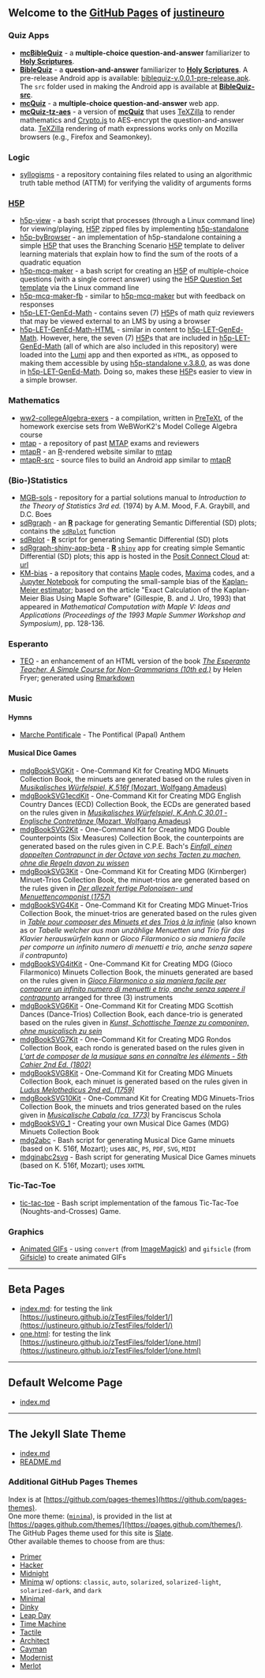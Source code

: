 ## Welcome to the [GitHub Pages](https://pages.github.com/) of [justineuro](https://github.com/justineuro)

### Quiz Apps
- [**mcBibleQuiz**](https://justineuro.github.io/mcBibleQuiz) - a **multiple-choice question-and-answer** familiarizer to [**Holy Scriptures**](https://en.wikipedia.org/wiki/Bible). 
- [**BibleQuiz**](https://justineuro.github.io/BibleQuiz) - a **question-and-answer** familiarizer to [**Holy Scriptures**](https://en.wikipedia.org/wiki/Bible).  A pre-release Android app is available: [biblequiz-v.0.0.1-pre-release.apk](https://github.com/justineuro/BibleQuiz/releases/download/pre-release-v.0.0.1/biblequiz-v.0.0.1-pre-release.apk).  The `src` folder used in making the Android app is available at [**BibleQuiz-src**](https://justineuro.github.io/BibleQuiz-src).
- [**mcQuiz**](https://justineuro.github.io/mcQuiz) - a **multiple-choice question-and-answer** web app.  
-  [**mcQuiz-tz-aes**](https://justineuro.github.io/mcQuiz-tz-aes) - a version of [**mcQuiz**](https://justineuro.github.io/mcQuiz) that uses [TeXZilla](https://github.com/fred-wang/TeXZilla) to render mathematics and [Crypto.js](https://code.google.com/p/crypto-js) to AES-encrypt the question-and-answer data. [TeXZilla](https://github.com/fred-wang/TeXZilla) rendering of math expressions works only on Mozilla browsers (e.g., Firefox and Seamonkey). 

### Logic
- [syllogisms](https://github.com/justineuro/syllogisms) - a repository containing files related to using an algorithmic truth table method (ATTM) for verifying the validity of arguments forms  

### [H5P](https://h5p.org/)
- [h5p-view](https://github.com/justineuro/h5p-view) - a bash script that
processes (through a Linux command line) for viewing/playing, [H5P](https://h5p.org/) zipped files by
implementing [h5p-standalone](https://github.com/tunapanda/h5p-standalone)
- [h5p-byBrowser](https://github.com/justineuro/h5p-byBrowser) - an
implementation of h5p-standalone containing a simple [H5P](https://h5p.org/) that uses the Branching Scenario
[H5P](https://h5p.org/) template to deliver learning materials that explain how to find the sum of the roots of a
quadratic equation
- [h5p-mcq-maker](https://github.com/justineuro/h5p-mcq-maker) - a
bash script for creating an [H5P](https://h5p.org/) of multiple-choice questions (with a single correct answer)
using the [H5P Question Set template](https://h5p.org/question-set) via the Linux command line
- [h5p-mcq-maker-fb](https://github.com/justineuro/h5p-mcq-maker-fb) - similar to [h5p-mcq-maker](https://github.com/justineuro/h5p-mcq-maker) but with feedback on responses
- [h5p-LET-GenEd-Math](https://github.com/justineuro/h5p-LET-GenEd-Math) - contains seven (7) [H5P](https://h5p.org/)s of math quiz reviewers that may be viewed external to
an LMS by using a browser
- [h5p-LET-GenEd-Math-HTML](https://github.com/justineuro/h5p-LET-GenEd-Math-HTML) - similar in content to [h5p-LET-GenEd-Math](https://github.com/justineuro/h5p-LET-GenEd-Math).  However, here, the seven (7) [H5P](https://h5p.org)s that are included in [h5p-LET-GenEd-Math](https://github.com/justineuro/h5p-LET-GenEd-Math)  (all of which are also included in this repository) were loaded into the [Lumi](https://app.lumi.education/) app and then exported as `HTML`, as opposed to making them accessible by using [h5p-standalone v.3.8.0](https://github.com/tunapanda/h5p-standalone), as was done in [h5p-LET-GenEd-Math](https://github.com/justineuro/h5p-LET-GenEd-Math). Doing so, makes these [H5P](https://h5p.org)s easier to view in a simple browser.

### Mathematics
- [ww2-collegeAlgebra-exers](https://github.com/justineuroPT/ww2-collegeAlgebra-exers) - a compilation, written in [PreTeXt](https://pretextbook.org/), of the homework exercise sets from
WeBWorK2's Model College Algebra course 
- [mtap](https://justineuro.github.io/mtap/) - a repository of past [MTAP](https://justineuro.github.io/mtap/) exams and reviewers
- [mtapR](https://justineuro.github.io/mtapR/) - an [R](https://cran.r-project.org/)-rendered website similar to [mtap](https://justineuro.github.io/mtap/)
- [mtapR-src](https://justineuro.github.io/mtapR-src/) - source files to build an Android app similar to [mtapR](https://justineuro.github.io/mtapR/)

### (Bio-)Statistics
- [MGB-sols](https://justineuro.github.io/MGB-sols/) - repository for a partial solutions manual to _Introduction to the Theory of Statistics 3rd ed._ (1974) by A.M. Mood, F.A. Graybill, and D.C. Boes 
- [sdRgraph](https://justineuro.github.io/sdRgraph/) - an [**R**](https://cran.r-project.org/) package for generating Semantic Differential (SD) plots; contains the [`sdRplot`](https://justineuro.github.io/sdRplot/) function
- [sdRplot](https://justineuro.github.io/sdRplot/) - [**R**](https://cran.r-project.org/) script for generating Semantic Differential (SD) plots  
- [sdRgraph-shiny-app-beta](https://justineuro.github.io/sdRgraph-shiny-app-beta/) - [**R**](https://cran.r-project.org/) [`shiny`](https://shiny.posit.co/) app for creating simple Semantic Differential (SD) plots; this app is hosted in the [Posit Connect Cloud](https://connect.posit.cloud/) at: [url](https://connect.posit.cloud/juro/content/0197d30e-597e-9d51-9fe2-97777081acb6)
- [KM-bias](https://github.com/justineuro/KM-bias) - a repository that contains [Maple](https://www.maplesoft.com/) codes, [Maxima](https://maxima.sourceforge.io/) codes, and a [Jupyter Notebook](https://jupyter.org/) for computing the small-sample bias of the [Kaplan-Meier estimator](https://en.wikipedia.org/wiki/Kaplan%E2%80%93Meier_estimator); based on the article "Exact Calculation of the Kaplan-Meier Bias Using Maple Software" (Gillespie, B. and J. Uro, 1993) that appeared in _Mathematical Computation with Maple V: Ideas and Applications (Proceedings of the 1993 Maple Summer Workshop and Symposium)_, pp. 128-136.  


### Esperanto
- [TEO](https://justineuro.github.io/TEO/docs/) - an enhancement of an HTML version of the book [_The Esperanto Teacher, A Simple Course for Non-Grammarians (10th ed.)_](https://www.gutenberg.org/files/8177/8177-h/8177-h.htm) by Helen Fryer; generated using [Rmarkdown](http://rmarkdown.rstudio.com)

### Music

#### Hymns
- [Marche Pontificale](https://justineuro.github.io/MP) - The Pontifical (Papal) Anthem

#### Musical Dice Games
- [mdgBookSVGKit](https://justineuro.github.io/mdgBookSVGKit) - One-Command Kit for Creating MDG Minuets Collection Book, the minuets are generated based on the rules given in  [*Musikalisches Würfelspiel, K.516f* (Mozart, Wolfgang Amadeus)](http://imslp.org/wiki/Musikalisches_W%C3%BCrfelspiel,_K.516f_(Mozart,_Wolfgang_Amadeus))
- [mdgBookSVG1ecdKit](https://justineuro.github.io/mdgBookSVG1ecdKit) - One-Command Kit for Creating MDG English Country Dances (ECD) Collection Book, the ECDs are generated based on the rules given in  [*Musikalisches Würfelspiel, K.Anh.C 30.01 - Englische Contret&auml;nze* (Mozart, Wolfgang Amadeus)](https://imslp.org/wiki/Musikalische_W%C3%BCrfelspiele%2C_K.Anh.C.30.01_(Mozart%2C_Wolfgang_Amadeus))
- [mdgBookSVG2Kit](https://justineuro.github.io/mdgBookSVG2Kit) - One-Command Kit for Creating MDG Double Counterpoints (Six Measures) Collection Book, the counterpoints are generated based on the rules given in C.P.E. Bach's [*Einfall, einen doppelten Contrapunct in der Octave von sechs Tacten zu machen, ohne die Regeln davon zu wissen*](https://www.jstor.org/stable/843301)
- [mdgBookSVG3Kit](https://justineuro.github.io/mdgBookSVG3Kit) - One-Command Kit for Creating MDG (Kirnberger) Minuet-Trios Collection Book, the minuet-trios are generated based on the rules given in [*Der allezeit fertige Polonoisen- und Menuettencomponist* (*1757*)](https://imslp.org/wiki/Der_allezeit_fertige_Polonoisen-_und_Menuettencomponist_(Kirnberger%2C_Johann_Philipp)) 
- [mdgBookSVG4Kit](https://justineuro.github.io/mdgBookSVG4Kit) - One-Command Kit for Creating MDG Minuet-Trios Collection Book, the minuet-trios are generated based on the rules given in [*Table pour composer des Minuets et des Trios &agrave; la infinie*](http://imslp.org/wiki/Table_pour_composer_des_Minuets_et_des_Trios_%C3%A0_la_infinie_(Stadler,_Maximilian)) (also known as or *Tabelle welcher aus man unzählige Menuetten und Trio für das Klavier herauswürfeln kann* or *Gioco Filarmonico o sia maniera facile per comporre un infinito numero di menuetti e trio, anche senza sapere il contrapunto*) 
- [mdgBookSVG4itKit](https://justineuro.github.io/mdgBookSVG4itKit) - One-Command Kit for Creating MDG (Gioco Filarmonico) Minuets Collection Book, the minuets generated are based on the rules given in [*Gioco Filarmonico o sia maniera facile per comporre un infinito numero di menuetti e trio, anche senza sapere il contrapunto*](http://imslp.org/wiki/Table_pour_composer_des_Minuets_et_des_Trios_%C3%A0_la_infinie_(Stadler,_Maximilian)) arranged for three (3) instruments
- [mdgBookSVG6Kit](https://justineuro.github.io/mdgBookSVG6Kit) - One-Command Kit for Creating MDG Scottish Dances (Dance-Trios) Collection Book, each dance-trio is generated based on the rules given in [*Kunst, Schottische Taenze zu componiren, ohne musicalisch zu sein*](https://imslp.org/wiki/Kunst%2C_Schottische_Taenze_zu_componiren%2C_ohne_musicalisch_zu_sein_(Gerlach%2C_Gustav))
- [mdgBookSVG7Kit](https://justineuro.github.io/mdgBookSVG7Kit) - One-Command Kit for Creating MDG Rondos Collection Book, each rondo is generated based on the rules given in [_L'art de composer de la musique sans en connaître les éléments - 5th Cahier 2nd Ed. (1802)_](https://s9.imslp.org/files/imglnks/usimg/6/63/IMSLP653334-PMLP1047762-L'Art_de_composer_de_la_-...-Calegari_Antonio_bpt6k9617931c.pdf)
- [mdgBookSVG8Kit](https://justineuro.github.io/mdgBookSVG8Kit) - One-Command Kit for Creating MDG Minuets Collection Book, each minuet is generated based on the rules given in [*Ludus Melothedicus 2nd ed. (1759)*](https://imslp.org/wiki/Ludus_Melothedicus_(Anonymous))
- [mdgBookSVG10Kit](https://justineuro.github.io/mdgBookSVG10Kit) - One-Command Kit for Creating MDG Minuets-Trios Collection Book, the minuets and trios generated based on the rules given in [*Musicalische Cabala (ca. 1773)*](https://imslp.org/wiki/Musicalische_Cabala_(Schola%2C_Franciscus)) by Franciscus Schola  
- [mdgBookSVG_1](https://justineuro.github.io/mdgBookSVG_1) - Creating your own Musical Dice Games (MDG) Minuets Collection Book 
- [mdg2abc](https://justineuro.github.io/mdg2abc/) -  Bash script for generating Musical Dice Game minuets (based on K. 516f, Mozart); uses `ABC`, `PS`, `PDF`, `SVG`, `MIDI` 
- [mdginabc2svg](https://justineuro.github.io/mdginabc2svg/) - Bash script for generating Musical Dice Games minuets (based on K. 516f, Mozart); uses `XHTML` 

### Tic-Tac-Toe
- [tic-tac-toe](https://justineuro.github.io/tic-tac-toe/) - Bash script implementation of the famous Tic-Tac-Toe (Noughts-and-Crosses) Game.

### Graphics
- [Animated GIFs](https://justineuro.github.io/animatedGIFs) - using `convert` (from [ImageMagick](https://www.imagemagick.org/)) and `gifsicle` (from [Gifsicle](https://www.lcdf.org/gifsicle/)) to create animated GIFs 

* * *

## Beta Pages
- [index.md](./zTestFiles/folder1/index.md): for testing the link [https://justineuro.github.io/zTestFiles/folder1/](https://justineuro.github.io/zTestFiles/folder1/)
- [one.html](./zTestFiles/folder1/one.html): for testing the link [https://justineuro.github.io/zTestFiles/folder1/one.html](https://justineuro.github.io/zTestFiles/folder1/one.html)

* * *

## Default Welcome Page
- [index.md](./index-def.md)

* * *

## The Jekyll Slate Theme
- [index.md](./pages-theme-slate/index.md)
- [README.md](./pages-theme-slate/README/README.md)

### Additional GitHub Pages Themes
Index is at [https://github.com/pages-themes](https://github.com/pages-themes).  
One more theme: ([`minima`](https://github.com/jekyll/minima)), is provided in the list at [https://pages.github.com/themes/](https://pages.github.com/themes/).  
The GitHub Pages theme used for this site is [Slate](https://pages-themes.github.io/slate/).  
Other available themes to choose from are thus:  
- [Primer](https://pages-themes.github.io/primer/)
- [Hacker](https://pages-themes.github.io/hacker/)
- [Midnight](https://pages-themes.github.io/midnight/)
- [Minima](https://jekyll.github.io/minima/) w/ options: `classic`, `auto`, `solarized`, `solarized-light`, `solarized-dark`, and `dark`
- [Minimal](https://pages-themes.github.io/minimal/)
- [Dinky](https://pages-themes.github.io/dinky/)
- [Leap Day](https://pages-themes.github.io/leap-day/)
- [Time Machine](https://pages-themes.github.io/time-machine/)
- [Tactile](https://pages-themes.github.io/tactile/)
- [Architect](https://pages-themes.github.io/architect/)
- [Cayman](https://pages-themes.github.io/cayman/)
- [Modernist](https://pages-themes.github.io/modernist/)
- [Merlot](https://pages-themes.github.io/merlot/)

